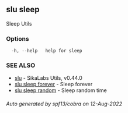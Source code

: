 ## slu sleep

Sleep Utils

### Options

```
  -h, --help   help for sleep
```

### SEE ALSO

* [slu](slu.md)	 - SikaLabs Utils, v0.44.0
* [slu sleep forever](slu_sleep_forever.md)	 - Sleep forever
* [slu sleep random](slu_sleep_random.md)	 - Sleep random time

###### Auto generated by spf13/cobra on 12-Aug-2022
